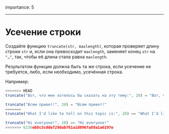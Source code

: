 importance: 5

---

# Усечение строки

Создайте функцию `truncate(str, maxlength)`, которая проверяет длину строки `str` и, если она превосходит `maxlength`, заменяет конец `str` на `"…"`, так, чтобы её длина стала равна `maxlength`.

Результатом функции должна быть та же строка, если усечение не требуется, либо, если необходимо, усечённая строка.

Например:

```js
<<<<<<< HEAD
truncate("Вот, что мне хотелось бы сказать на эту тему:", 20) = "Вот, что мне хотело…"

truncate("Всем привет!", 20) = "Всем привет!"
=======
truncate("What I'd like to tell on this topic is:", 20) == "What I'd like to te…"

truncate("Hi everyone!", 20) == "Hi everyone!"
>>>>>>> 6236eb8c3cdde729dab761a1d0967a88a1a6197e
```
